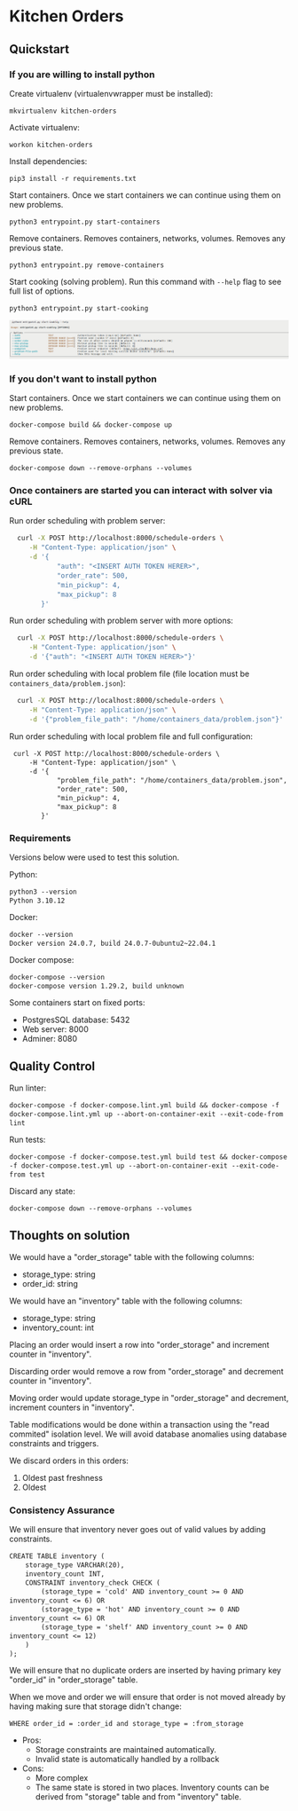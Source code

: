 # Kitchen Orders

## Quickstart

### If you are willing to install python

Create virtualenv (virtualenvwrapper must be installed):

```
mkvirtualenv kitchen-orders
```

Activate virtualenv:

```
workon kitchen-orders
```

Install dependencies:

```
pip3 install -r requirements.txt
```

Start containers. Once we start containers we can continue using them on new problems.

```
python3 entrypoint.py start-containers
```

Remove containers. Removes containers, networks, volumes. Removes any previous state.

```
python3 entrypoint.py remove-containers
```

Start cooking (solving problem). Run this command with `--help` flag to see full list of options.

```
python3 entrypoint.py start-cooking
```

![screenshot](./images/start-cooking-help.png)

### If you don't want to install python

Start containers. Once we start containers we can continue using them on new problems.

```
docker-compose build && docker-compose up
```

Remove containers. Removes containers, networks, volumes. Removes any previous state.

```
docker-compose down --remove-orphans --volumes
```

### Once containers are started you can interact with solver via cURL

Run order scheduling with problem server:

```bash
  curl -X POST http://localhost:8000/schedule-orders \
     -H "Content-Type: application/json" \
     -d '{
            "auth": "<INSERT AUTH TOKEN HERER>",
            "order_rate": 500,
            "min_pickup": 4,
            "max_pickup": 8
        }'
```

Run order scheduling with problem server with more options:

```bash
  curl -X POST http://localhost:8000/schedule-orders \
     -H "Content-Type: application/json" \
     -d '{"auth": "<INSERT AUTH TOKEN HERER>"}'
```

Run order scheduling with local problem file (file location must be `containers_data/problem.json`):

```bash
  curl -X POST http://localhost:8000/schedule-orders \
     -H "Content-Type: application/json" \
     -d '{"problem_file_path": "/home/containers_data/problem.json"}'
```

Run order scheduling with local problem file and full configuration:

```
 curl -X POST http://localhost:8000/schedule-orders \
     -H "Content-Type: application/json" \
     -d '{
            "problem_file_path": "/home/containers_data/problem.json",
            "order_rate": 500,
            "min_pickup": 4,
            "max_pickup": 8
        }'

```

### Requirements

Versions below were used to test this solution.

Python:

```
python3 --version
Python 3.10.12
```

Docker:

```
docker --version
Docker version 24.0.7, build 24.0.7-0ubuntu2~22.04.1
```

Docker compose:

```
docker-compose --version
docker-compose version 1.29.2, build unknown
```

Some containers start on fixed ports:

- PostgresSQL database: 5432
- Web server: 8000
- Adminer: 8080

## Quality Control

Run linter:

```
docker-compose -f docker-compose.lint.yml build && docker-compose -f docker-compose.lint.yml up --abort-on-container-exit --exit-code-from lint
```

Run tests:

```
docker-compose -f docker-compose.test.yml build test && docker-compose -f docker-compose.test.yml up --abort-on-container-exit --exit-code-from test
```

Discard any state:

```
docker-compose down --remove-orphans --volumes
```

## Thoughts on solution

We would have a "order_storage" table with the following columns:

- storage_type: string
- order_id: string

We would have an "inventory" table with the following columns:

- storage_type: string
- inventory_count: int

Placing an order would insert a row into "order_storage" and increment counter in "inventory".

Discarding order would remove a row from "order_storage" and decrement counter in "inventory".

Moving order would update storage_type in "order_storage" and decrement, increment counters in "inventory".

Table modifications would be done within a transaction using the "read commited" isolation level.
We will avoid database anomalies using database constraints and triggers.

We discard orders in this orders:

1. Oldest past freshness
2. Oldest

### Consistency Assurance

We will ensure that inventory never goes out of valid values by adding constraints.

```
CREATE TABLE inventory (
    storage_type VARCHAR(20),
    inventory_count INT,
    CONSTRAINT inventory_check CHECK (
        (storage_type = 'cold' AND inventory_count >= 0 AND inventory_count <= 6) OR
        (storage_type = 'hot' AND inventory_count >= 0 AND inventory_count <= 6) OR
        (storage_type = 'shelf' AND inventory_count >= 0 AND inventory_count <= 12)
    )
);
```

We will ensure that no duplicate orders are inserted by having primary key "order_id" in "order_storage" table.

When we move and order we will ensure that order is not moved already by having making sure that storage didn't change:

```
WHERE order_id = :order_id and storage_type = :from_storage
```

- Pros:
  - Storage constraints are maintained automatically.
  - Invalid state is automatically handled by a rollback
- Cons:
  - More complex
  - The same state is stored in two places. Inventory counts can be derived from "storage" table and from "inventory" table.
